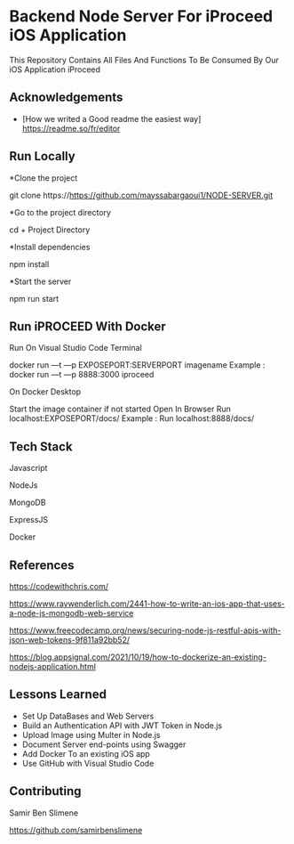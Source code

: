 
# Backend Node Server For iProceed iOS Application 

This Repository Contains All Files And Functions To Be Consumed By Our iOS Application iProceed


## Acknowledgements

 
 - [How we writed a Good readme the easiest way] https://readme.so/fr/editor

## Run Locally

*Clone the project


  git clone https://https://github.com/mayssabargaoui1/NODE-SERVER.git


*Go to the project directory


  cd + Project Directory


*Install dependencies


  npm install


*Start the server


  npm run start

## Run iPROCEED With Docker 


Run On Visual Studio Code Terminal  

docker run —t —p EXPOSEPORT:SERVERPORT imagename
Example : docker run —t —p 8888:3000 iproceed 


On Docker Desktop 

Start the image container if not started 
Open In Browser 
Run localhost:EXPOSEPORT/docs/
Example : Run localhost:8888/docs/



## Tech Stack

Javascript

NodeJs

MongoDB

ExpressJS

Docker 

## References 
https://codewithchris.com/

https://www.raywenderlich.com/2441-how-to-write-an-ios-app-that-uses-a-node-js-mongodb-web-service

https://www.freecodecamp.org/news/securing-node-js-restful-apis-with-json-web-tokens-9f811a92bb52/

https://blog.appsignal.com/2021/10/19/how-to-dockerize-an-existing-nodejs-application.html


## Lessons Learned

* Set Up DataBases and Web Servers
* Build an Authentication API with JWT Token in Node.js
* Upload Image using Multer in Node.js
* Document Server end-points using Swagger
* Add Docker To an existing iOS app
* Use GitHub with Visual Studio Code 




## Contributing

Samir Ben Slimene 

https://github.com/samirbenslimene
